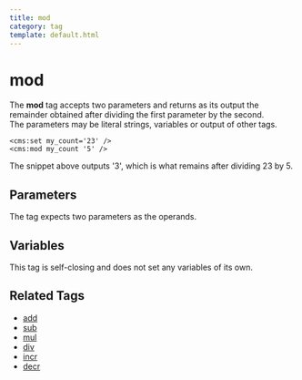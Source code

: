 ```yaml
---
title: mod
category: tag
template: default.html
---
```


# mod

The **mod** tag accepts two parameters and returns as its output the remainder obtained after dividing the first parameter by the second.<br/>
The parameters may be literal strings, variables or output of other tags.

```
<cms:set my_count='23' />
<cms:mod my_count '5' />
```

The snippet above outputs '3', which is what remains after dividing 23 by 5.

## Parameters

The tag expects two parameters as the operands.

## Variables

This tag is self-closing and does not set any variables of its own.

## Related Tags

*   [add](../add.html)
*   [sub](../sub.html)
*   [mul](../mul.html)
*   [div](../div.html)
*   [incr](../incr.html)
*   [decr](../decr.html)
